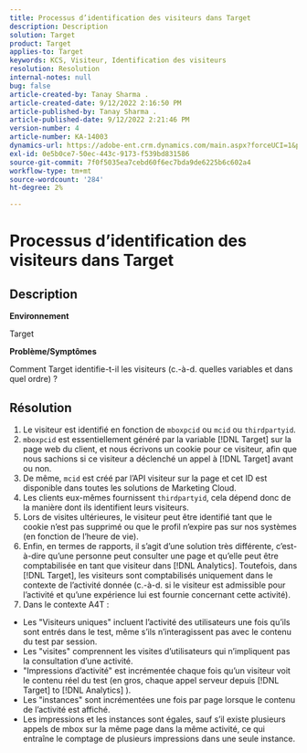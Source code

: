 ```yaml
---
title: Processus d’identification des visiteurs dans Target
description: Description
solution: Target
product: Target
applies-to: Target
keywords: KCS, Visiteur, Identification des visiteurs
resolution: Resolution
internal-notes: null
bug: false
article-created-by: Tanay Sharma .
article-created-date: 9/12/2022 2:16:50 PM
article-published-by: Tanay Sharma .
article-published-date: 9/12/2022 2:21:46 PM
version-number: 4
article-number: KA-14003
dynamics-url: https://adobe-ent.crm.dynamics.com/main.aspx?forceUCI=1&pagetype=entityrecord&etn=knowledgearticle&id=31f96d89-a532-ed11-9db1-002248086735
exl-id: 0e5b0ce7-50ec-443c-9173-f539bd831586
source-git-commit: 7f0f5035ea7cebd60f6ec7bda9de6225b6c602a4
workflow-type: tm+mt
source-wordcount: '284'
ht-degree: 2%

---
```


# Processus d’identification des visiteurs dans Target

## Description


<b>Environnement</b>

Target



<b>Problème/Symptômes</b>

Comment Target identifie-t-il les visiteurs (c.-à-d. quelles variables et dans quel ordre) ?


## Résolution


1. Le visiteur est identifié en fonction de `mboxpcid` ou `mcid` ou `thirdpartyid`.
2. `mboxpcid` est essentiellement généré par la variable [!DNL Target] sur la page web du client, et nous écrivons un cookie pour ce visiteur, afin que nous sachions si ce visiteur a déclenché un appel à [!DNL Target] avant ou non.
3. De même, `mcid` est créé par l’API visiteur sur la page et cet ID est disponible dans toutes les solutions de Marketing Cloud.
4. Les clients eux-mêmes fournissent `thirdpartyid`, cela dépend donc de la manière dont ils identifient leurs visiteurs.
5. Lors de visites ultérieures, le visiteur peut être identifié tant que le cookie n’est pas supprimé ou que le profil n’expire pas sur nos systèmes (en fonction de l’heure de vie).
6. Enfin, en termes de rapports, il s’agit d’une solution très différente, c’est-à-dire qu’une personne peut consulter une page et qu’elle peut être comptabilisée en tant que visiteur dans [!DNL Analytics]. Toutefois, dans [!DNL Target], les visiteurs sont comptabilisés uniquement dans le contexte de l’activité donnée (c.-à-d. si le visiteur est admissible pour l’activité et qu’une expérience lui est fournie concernant cette activité).
7. Dans le contexte A4T :


- Les &quot;Visiteurs uniques&quot; incluent l’activité des utilisateurs une fois qu’ils sont entrés dans le test, même s’ils n’interagissent pas avec le contenu du test par session.
- Les &quot;visites&quot; comprennent les visites d’utilisateurs qui n’impliquent pas la consultation d’une activité.
- &quot;Impressions d’activité&quot; est incrémentée chaque fois qu’un visiteur voit le contenu réel du test (en gros, chaque appel serveur depuis [!DNL Target] to [!DNL Analytics] ).
- Les &quot;instances&quot; sont incrémentées une fois par page lorsque le contenu de l’activité est affiché.
- Les impressions et les instances sont égales, sauf s’il existe plusieurs appels de mbox sur la même page dans la même activité, ce qui entraîne le comptage de plusieurs impressions dans une seule instance.
